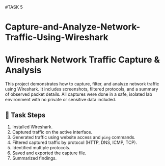 #TASK 5

# Capture-and-Analyze-Network-Traffic-Using-Wireshark

# Wireshark Network Traffic Capture & Analysis

This project demonstrates how to capture, filter, and analyze network traffic using Wireshark. It includes screenshots, filtered protocols, and a summary of observed packet details. All captures were done in a safe, isolated lab environment with no private or sensitive data included.

## 🧪 Task Steps

1. Installed Wireshark.
2. Captured traffic on the active interface.
3. Generated traffic using website access and `ping` commands.
4. Filtered captured traffic by protocol (HTTP, DNS, ICMP, TCP).
5. Identified multiple protocols.
6. Saved and exported the capture file.
7. Summarized findings.

